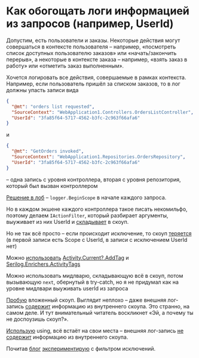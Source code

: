 # Как обогощать логи информацией из запросов (например, UserId)

Допустим, есть пользователи и заказы. Некоторые действия могут совершаться в контексте пользователя – например, «посмотреть список доступных пользователю заказов» или «начать/закончить перерыв», а некоторые в контексте заказа – например, «взять заказ в работу» или «отметить заказ выполненным».

Хочется логировать все действия, совершаемые в рамках контекста. Например, если пользователь пришёл за списком заказов, то в лог должны упасть записи вида
```json
{
  "@mt": "orders list requested",
  "SourceContext": "WebApplication1.Controllers.OrdersListController",
  "UserId": "3fa85f64-5717-4562-b3fc-2c963f66afa6"
}
```
и
```json
{
  "@mt": "GetOrders invoked",
  "SourceContext": "WebApplication1.Repositories.OrdersRepository",
  "UserId": "3fa85f64-5717-4562-b3fc-2c963f66afa6"
}
```
– одна запись с уровня контроллера, вторая с уровня репозитория, который был вызван контроллером

[Решение в лоб](https://github.com/askazakov/scope-per-request-example/blob/68d829b2921f60687d4f680c3d975136a005f5dd/WebApplication1/Controllers/OrdersListController.cs#L23) – `logger.BeginScope` в начале каждого запроса.

Но в каждом экшене каждого контроллера такое писать некомильфо, поэтому делаем `IActionFilter`, который разбирает аргументы, выуживает из них UserId и [складывает](https://github.com/askazakov/scope-per-request-example/blob/68d829b2921f60687d4f680c3d975136a005f5dd/WebApplication1/Infrastructure/EnrichActivityActionFilter.cs#L27) в скоуп.

Но не так всё просто – если происходит исключение, то скоуп [теряется](https://github.com/askazakov/scope-per-request-example/blob/24631fcb46054214e5f7315e4e88335cda8e27a2/exception.log.txt) (в первой записи есть Scope с UserId, в записи с исключением UserId нет)

Можно [использовать](https://github.com/askazakov/scope-per-request-example/blob/main/WebApplication1/Infrastructure/EnrichActivityActionFilter.cs#L26) [Activity.Current?.AddTag](https://docs.microsoft.com/en-us/dotnet/api/system.diagnostics.activity.addtag?view=net-6.0#system-diagnostics-activity-addtag(system-string-system-string)) и [Serilog.Enrichers.ActivityTags](https://www.nuget.org/packages/Serilog.Enrichers.ActivityTags/)

Можно использовать мидлварю, складывающую всё в скоуп, потом вызывающую `next`, обернутый в try-catch, но я не придумал как на уровне мидлвари выуживать userId из запроса

[Пробую](https://github.com/askazakov/scope-per-request-example/commit/9d244eb9f003693bc7656b9ab70436fdd1772bc0) вложенный скоуп. Выглядит неплохо – даже внешняя лог-запись [содержит](https://github.com/askazakov/scope-per-request-example/commit/9d244eb9f003693bc7656b9ab70436fdd1772bc0#diff-dd97ae7df1c6ebe932616c90f1b466fc4094be21f52c3165c4f3e6f7515f5ce6R61) информацию из внутреннего скоупа. Это странно, на самом деле. И тут внимательный читатель воскликнет «Эй, а почему ты не доспоузишь скоуп?». 

[Использую](https://github.com/askazakov/scope-per-request-example/commit/f98a2227ab20047769923ab78b24ea609d253e96) using, всё встаёт на свои места – внешняя лог-запись [не содержит](https://github.com/askazakov/scope-per-request-example/commit/f98a2227ab20047769923ab78b24ea609d253e96#diff-6530731105c5137cb382897f4044a25f43a6abba562f0cc86cc4e8f98eb81c82R62~~~~) информацию из внутреннего скоупа.

Почитав [блог](https://andrewlock.net/how-to-include-scopes-when-logging-exceptions-in-asp-net-core/#using-exception-filters-to-capture-scopes) [экспериментирую](https://github.com/askazakov/scope-per-request-example/commit/f471c2529f3c151264ab39a6bc10a2f231625ca9) с фильтром исключений.
